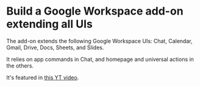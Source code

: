 # Build a Google Workspace add-on extending all UIs

The add-on extends the following Google Workspace UIs: Chat, Calendar, Gmail, Drive, Docs, Sheets, and Slides.

It relies on app commands in Chat, and homepage and universal actions in the others.

It's featured in [this YT video](https://www.youtube.com/watch?v=pDthZ2xssDc).
